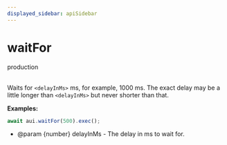 ```yaml
---
displayed_sidebar: apiSidebar
---
```

# waitFor
<span class="theme-doc-version-badge badge badge--success">production</span><br/><br/>

Waits for `<delayInMs>` ms, for example, 1000 ms. The exact delay may be a little longer than `<delayInMs>` but never shorter than that.

**Examples:**
```typescript
await aui.waitFor(500).exec();
```

   * @param \{number} delayInMs - The delay in ms to wait for.
